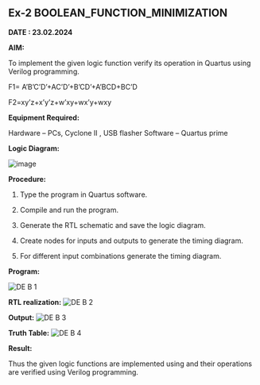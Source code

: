 ## Ex-2 BOOLEAN_FUNCTION_MINIMIZATION

**DATE : 23.02.2024**

**AIM:**

To implement the given logic function verify its operation in Quartus using Verilog programming.

F1= A’B’C’D’+AC’D’+B’CD’+A’BCD+BC’D 

F2=xy’z+x’y’z+w’xy+wx’y+wxy

**Equipment Required:**

Hardware – PCs, Cyclone II , USB flasher
Software – Quartus prime

**Logic Diagram:**

![image](https://github.com/JAYASREE24032006/BOOLEAN_FUNCTION_MINIMIZATION/assets/144360800/6f0c15b8-b793-4c94-8976-bd6aaa34f960)


**Procedure:**

1.	Type the program in Quartus software.

2.	Compile and run the program.

3.	Generate the RTL schematic and save the logic diagram.

4.	Create nodes for inputs and outputs to generate the timing diagram.

5.	For different input combinations generate the timing diagram.


**Program:**

![DE B 1](https://github.com/JAYASREE24032006/BOOLEAN_FUNCTION_MINIMIZATION/assets/144360800/12bb5910-8c44-42a9-8588-378064a94cb0)


**RTL realization:**
![DE B 2](https://github.com/JAYASREE24032006/BOOLEAN_FUNCTION_MINIMIZATION/assets/144360800/0508ff9a-5014-402c-92c4-ad39c199e638)


**Output:**
![DE B 3](https://github.com/JAYASREE24032006/BOOLEAN_FUNCTION_MINIMIZATION/assets/144360800/ef83bc3e-66e5-4789-b64b-5d29c6e3d53d)




**Truth Table:**
![DE B 4](https://github.com/JAYASREE24032006/BOOLEAN_FUNCTION_MINIMIZATION/assets/144360800/32256641-247c-4cc2-aad3-76cf8eedfbaf)


**Result:**

Thus the given logic functions are implemented using and their operations are verified using Verilog programming.

